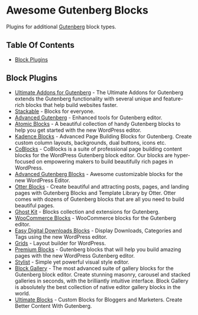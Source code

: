 # Awesome Gutenberg Blocks
Plugins for additional [Gutenberg](https://wordpress.org/gutenberg/) block types.

## Table Of Contents
* [Block Plugins](#plugins)

## Block Plugins
* [Ultimate Addons for Gutenberg](https://wordpress.org/plugins/ultimate-addons-for-gutenberg/) - The Ultimate Addons for Gutenberg extends the Gutenberg functionality with several unique and feature-rich blocks that help build websites faster.
* [Stackable](https://wordpress.org/plugins/stackable-ultimate-gutenberg-blocks/) - Blocks for everyone.
* [Advanced Gutenberg](https://wordpress.org/plugins/advanced-gutenberg/) - Enhanced tools for Gutenberg editor.
* [Atomic Blocks](https://wordpress.org/plugins/atomic-blocks/) - A beautiful collection of handy Gutenberg blocks to help you get started with the new WordPress editor.
* [Kadence Blocks](https://wordpress.org/plugins/kadence-blocks/) - Advanced Page Building Blocks for Gutenberg. Create custom column layouts, backgrounds, dual buttons, icons etc.
* [CoBlocks](https://wordpress.org/plugins/coblocks/) - CoBlocks is a suite of professional page building content blocks for the WordPress Gutenberg block editor. Our blocks are hyper-focused on empowering makers to build beautifully rich pages in WordPress.
* [Advanced Gutenberg Blocks](https://wordpress.org/plugins/advanced-gutenberg-blocks/) - Awesome customizable blocks for the new WordPress Editor.
* [Otter Blocks](https://wordpress.org/plugins/otter-blocks/) - Create beautiful and attracting posts, pages, and landing pages with Gutenberg Blocks and Template Library by Otter. Otter comes with dozens of Gutenberg blocks that are all you need to build beautiful pages.
* [Ghost Kit](https://wordpress.org/plugins/ghostkit/) - Blocks collection and extensions for Gutenberg.
* [WooCommerce Blocks](https://wordpress.org/plugins/woo-gutenberg-products-block/) - WooCommerce blocks for the Gutenberg editor.
* [Easy Digital Downloads Blocks](https://wordpress.org/plugins/edd-blocks) - Display Downloads, Categories and Tags using the new WordPress editor.
* [Grids](https://wordpress.org/plugins/grids/) - Layout builder for WordPress.
* [Premium Blocks](https://wordpress.org/plugins/premium-blocks-for-gutenberg/) - Gutenberg blocks that will help you build amazing pages with the new WordPress Gutenberg editor.
* [Stylist](https://wordpress.org/plugins/stylist/) - Simple yet powerful visual style editor.
* [Block Gallery](https://wordpress.org/plugins/block-gallery/) - The most advanced suite of gallery blocks for the Gutenberg block editor. Create stunning masonry, carousel and stacked galleries in seconds, with the brilliantly intuitive interface. Block Gallery is absolutely the best collection of native editor gallery blocks in the world.
* [Ultimate Blocks](https://wordpress.org/plugins/ultimate-blocks/) - Custom Blocks for Bloggers and Marketers. Create Better Content With Gutenberg.
